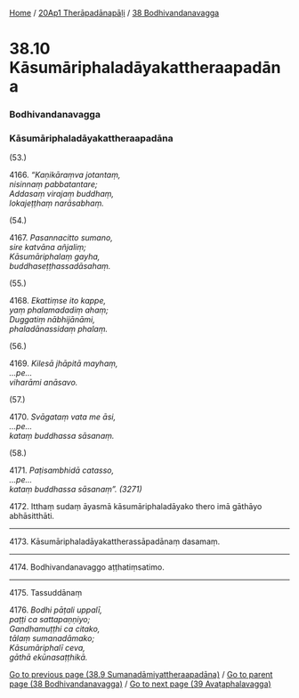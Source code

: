 
[Home](/) / [20Ap1 Therāpadānapāḷi](../../20Ap1.md) / [38 Bodhivandanavagga](../38.md)

# 38.10 Kāsumāriphaladāyakattheraapadāna

### Bodhivandanavagga

### Kāsumāriphaladāyakattheraapadāna

(53.)

4166\. _“Kaṇikāraṃva jotantaṃ,_  
_nisinnaṃ pabbatantare;_  
_Addasaṃ virajaṃ buddhaṃ,_  
_lokajeṭṭhaṃ narāsabhaṃ._  


(54.)

4167\. _Pasannacitto sumano,_  
_sire katvāna añjaliṃ;_  
_Kāsumāriphalaṃ gayha,_  
_buddhaseṭṭhassadāsahaṃ._  


(55.)

4168\. _Ekattiṃse ito kappe,_  
_yaṃ phalamadadiṃ ahaṃ;_  
_Duggatiṃ nābhijānāmi,_  
_phaladānassidaṃ phalaṃ._  


(56.)

4169\. _Kilesā jhāpitā mayhaṃ,_  
_…pe…_  
_viharāmi anāsavo._  


(57.)

4170\. _Svāgataṃ vata me āsi,_  
_…pe…_  
_kataṃ buddhassa sāsanaṃ._  


(58.)

4171\. _Paṭisambhidā catasso,_  
_…pe…_  
_kataṃ buddhassa sāsanaṃ”. (3271)_  


4172\. Itthaṃ sudaṃ āyasmā kāsumāriphaladāyako thero imā gāthāyo abhāsitthāti.

---

4173\. Kāsumāriphaladāyakattherassāpadānaṃ dasamaṃ.



---

4174\. Bodhivandanavaggo aṭṭhatiṃsatimo.



---

4175\. Tassuddānaṃ



4176\. _Bodhi pāṭali uppalī,_  
_paṭṭi ca sattapaṇṇiyo;_  
_Gandhamuṭṭhi ca citako,_  
_tālaṃ sumanadāmako;_  
_Kāsumāriphalī ceva,_  
_gāthā ekūnasaṭṭhikā._  


[Go to previous page (38.9 Sumanadāmiyattheraapadāna)](38.9.md) / [Go to parent page (38 Bodhivandanavagga)](../38.md) / [Go to next page (39 Avaṭaphalavagga)](../39.md)


